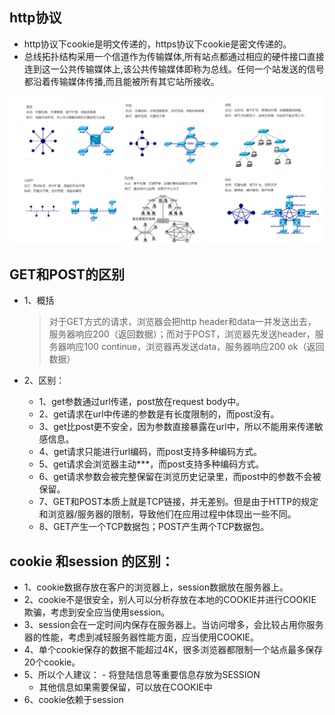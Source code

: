<!--
 * @Author: JohnJeep
 * @Date: 2020-07-06 22:22:11
 * @LastEditTime: 2020-08-12 14:52:02
 * @LastEditors: Please set LastEditors
 * @Description: In User Settings Edit
 * @FilePath: /ComputerNetwork/03_计算机网络.md
--> 

## http协议
- http协议下cookie是明文传递的，https协议下cookie是密文传递的。
- 总线拓扑结构采用一个信道作为传输媒体,所有站点都通过相应的硬件接口直接连到这一公共传输媒体上,该公共传输媒体即称为总线。任何一个站发送的信号都沿着传输媒体传播,而且能被所有其它站所接收。
<img src="./figure/拓扑结构.png">


## GET和POST的区别
- 1、概括
  > 对于GET方式的请求，浏览器会把http header和data一并发送出去，服务器响应200（返回数据）；而对于POST，浏览器先发送header，服务器响应100 continue，浏览器再发送data，服务器响应200 ok（返回数据）

- 2、区别：
  - 1、get参数通过url传递，post放在request body中。
  - 2、get请求在url中传递的参数是有长度限制的，而post没有。
  - 3、get比post更不安全，因为参数直接暴露在url中，所以不能用来传递敏感信息。
  - 4、get请求只能进行url编码，而post支持多种编码方式。
  - 5、get请求会浏览器主动***，而post支持多种编码方式。
  - 6、get请求参数会被完整保留在浏览历史记录里，而post中的参数不会被保留。
  - 7、GET和POST本质上就是TCP链接，并无差别。但是由于HTTP的规定和浏览器/服务器的限制，导致他们在应用过程中体现出一些不同。
  - 8、GET产生一个TCP数据包；POST产生两个TCP数据包。


## cookie 和session 的区别：
   - 1、cookie数据存放在客户的浏览器上，session数据放在服务器上。
   - 2、cookie不是很安全，别人可以分析存放在本地的COOKIE并进行COOKIE欺骗，考虑到安全应当使用session。
   - 3、session会在一定时间内保存在服务器上。当访问增多，会比较占用你服务器的性能，考虑到减轻服务器性能方面，应当使用COOKIE。
   - 4、单个cookie保存的数据不能超过4K，很多浏览器都限制一个站点最多保存20个cookie。
   - 5、所以个人建议：
    - 将登陆信息等重要信息存放为SESSION
      - 其他信息如果需要保留，可以放在COOKIE中
   - 6、cookie依赖于session